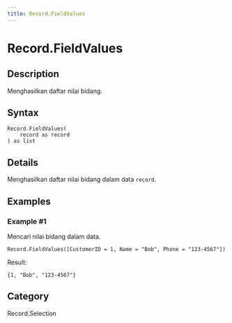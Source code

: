 ```yaml
---
title: Record.FieldValues
---
```


# Record.FieldValues


## Description

Menghasilkan daftar nilai bidang.


## Syntax

```powerquery
Record.FieldValues(
    record as record
) as list
```


## Details

Menghasilkan daftar nilai bidang dalam data <code>record</code>.


## Examples

### Example #1 
Mencari nilai bidang dalam data.
```powerquery
Record.FieldValues([CustomerID = 1, Name = "Bob", Phone = "123-4567"])
```

Result: 
```powerquery
{1, "Bob", "123-4567"}
```




## Category
Record.Selection
